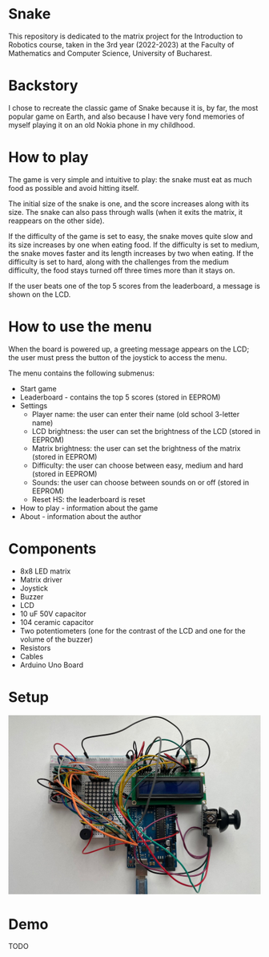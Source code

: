 # Snake

This repository is dedicated to the matrix project for the Introduction to Robotics course, taken in the 3rd year (2022-2023) at the Faculty of Mathematics and Computer Science, University of Bucharest.

# Backstory

I chose to recreate the classic game of Snake because it is, by far, the most popular game on Earth, and also because I have very fond memories of myself playing it on an old Nokia phone in my childhood.

# How to play

The game is very simple and intuitive to play: the snake must eat as much food as possible and avoid hitting itself.

The initial size of the snake is one, and the score increases along with its size. The snake can also pass through walls (when it exits the matrix, it reappears on the other side).

If the difficulty of the game is set to easy, the snake moves quite slow and its size increases by one when eating food. If the difficulty is set to medium, the snake moves faster and its length increases by two when eating. If the difficulty is set to hard, along with the challenges from the medium difficulty, the food stays turned off three times more than it stays on.

If the user beats one of the top 5 scores from the leaderboard, a message is shown on the LCD.

# How to use the menu

When the board is powered up, a greeting message appears on the LCD; the user must press the button of the joystick to access the menu.

The menu contains the following submenus:

* Start game
* Leaderboard - contains the top 5 scores (stored in EEPROM)
* Settings
    - Player name: the user can enter their name (old school 3-letter name)
    - LCD brightness: the user can set the brightness of the LCD (stored in EEPROM)
    - Matrix brightness: the user can set the brightness of the matrix (stored in EEPROM)
    - Difficulty: the user can choose between easy, medium and hard (stored in EEPROM)
    - Sounds: the user can choose between sounds on or off (stored in EEPROM)
    - Reset HS: the leaderboard is reset
* How to play - information about the game
* About - information about the author

# Components

* 8x8 LED matrix
* Matrix driver
* Joystick
* Buzzer
* LCD
* 10 uF 50V capacitor
* 104 ceramic capacitor
* Two potentiometers (one for the contrast of the LCD and one for the volume of the buzzer)
* Resistors
* Cables
* Arduino Uno Board

# Setup
![Setup](https://raw.githubusercontent.com/vladfxstoader/Arduino-Snake/main/setup.jpg)

# Demo
TODO
